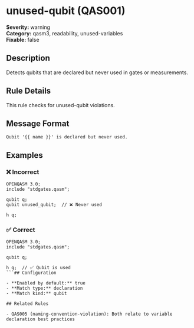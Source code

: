 # unused-qubit (QAS001)

**Severity:** warning  
**Category:** qasm3, readability, unused-variables  
**Fixable:** false  

## Description

Detects qubits that are declared but never used in gates or measurements.

## Rule Details

This rule checks for unused-qubit violations.

## Message Format

```
Qubit '{{ name }}' is declared but never used.
```

## Examples

### ❌ Incorrect

```qasm
OPENQASM 3.0;
include "stdgates.qasm";

qubit q;
qubit unused_qubit;  // ❌ Never used

h q;
```
### ✅ Correct

```qasm
OPENQASM 3.0;
include "stdgates.qasm";

qubit q;

h q;  // ✅ Qubit is used
```## Configuration

- **Enabled by default:** true
- **Match type:** declaration
- **Match kind:** qubit

## Related Rules

- QAS005 (naming-convention-violation): Both relate to variable declaration best practices

